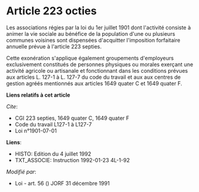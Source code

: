 # Article 223 octies

Les associations régies par la loi du 1er juillet 1901 dont l'activité consiste à animer la vie sociale au bénéfice de la
population d'une ou plusieurs communes voisines sont dispensées d'acquitter l'imposition forfaitaire annuelle prévue à
l'article 223 septies.

Cette exonération s'applique également groupements d'employeurs exclusivement constitués de personnes physiques ou morales
exerçant une activité agricole ou artisanale et fonctionnant dans les conditions prévues aux articles L. 127-1 à L. 127-7 du
code du travail et aux aux centres de gestion agréés mentionnés aux articles 1649 quater C et 1649 quater F.

**Liens relatifs à cet article**

_Cite_:

  - CGI 223 septies, 1649 quater C, 1649 quater F
  - Code du travail L127-1 à L127-7
  - Loi n°1901-07-01

**Liens**:

  - HISTO: Edition du 4 juillet 1992
  - TXT_ASSOCIE: Instruction 1992-01-23 4L-1-92

_Modifié par_:

  - Loi - art. 56 () JORF 31 décembre 1991

